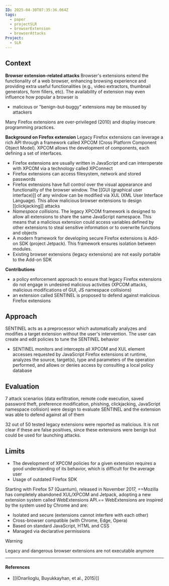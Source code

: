 ```yaml
---
ID: 2025-04-30T07:35:36.064Z
tags:
  - paper
  - projectSLR
  - browserExtension
  - browserAttacks
Project:
  - SLR
---
```

## Context

**Browser extension-related attacks**
Browser's extensions extend the functionality of a web browser, enhancing browsing experience and providing extra useful functionalities (e.g., video extractors, thumbnail generators, form fillers, etc). The availability of extension may even influence how popular a browser is
- malicious or "benign-but-buggy" extensions may be misused by attackers

Many Firefox extensions are over-privileged (2010) and display insecure programming practices.

**Background on Firefox extension**
Legacy Firefox extensions can leverage a rich API through a framework called XPCOM (Cross Platform Component Object Model). XPCOM allows the development of components, each defining a set of interfaces.
- Firefox extensions are usually written in JavaScript and can interoperate with XPCOM via a technology called XPConnect
- Firefox extensions can access filesystem, network and stored passwords
- Firefox extensions have full control over the visual appearance and functionality of the browser window. The [[GUI (graphical user interface)]] of any window can be modified via XUL (XML User Interface Language). This allow malicious browser extensions to design [[clickjacking]] attacks
- *Namespace collisions*. The legacy XPCOM framework is designed to allow all extensions to share the same JavaScript namespace. This means that a malicious extension could access variables defined by other extensions to steal sensitive information or to overwrite functions and objects
- A modern framework for developing secure Firefox extensions is Add-on SDK (project Jetpack). This framework ensures isolation between modules.
- Existing browser extensions (legacy extensions) are not easily portable to the Add-on SDK

**Contributions**
- a policy enforcement approach to ensure that legacy Firefox extensions do not engage in undesired malicious activities (XPCOM attacks, malicious modifications of GUI, JS namespace collisions)
- an extension called SENTINEL is proposed to defend against malicious Firefox extensions

## Approach

SENTINEL acts as a preprocessor which automatically analyzes and modifies a target extension without the user's intervention. The user can create and edit policies to tune the SENTINEL behavior
- SENTINEL monitors and intercepts all XPCOM and XUL element accesses requested by JavaScript Firefox extensions at runtime, analyzes the source, target(s), type and parameters of the operation performed, and allows or denies access by consulting a local policy database

## Evaluation

7 attack scenarios (data exfiltration, remote code execution, saved password theft, preference modification, phishing, clickjacking, JavaScript namespace collision) were design to evaluate SENTINEL and the extension was able to defend against all of them

32 out of 50 tested legacy extensions were reported as malicious. It is not clear if these are false positives, since these extensions were benign but could be used for launching attacks.

## Limits

- The development of XPCOM policies for a given extension requires a good understanding of its behavior, which is difficult for the average user
- Usage of outdated Firefox SDK

Starting with Firefox 57 (Quantum), released in November 2017, ==Mozilla has completely abandoned XUL/XPCOM and Jetpack, adopting a new extension system called WebExtensions API.== WebExtensions are inspired by the system used by Chrome and are:
- Isolated and secure (extensions cannot interfere with each other)
- Cross-browser compatible (with Chrome, Edge, Opera)
- Based on standard JavaScript, HTML and CSS
- Managed via declarative permissions

> [!WARNING]
> Legacy and dangerous browser extensions are not executable anymore

---
#### References
- [[(Onarlioglu, Buyukkayhan, et al., 2015)]]
